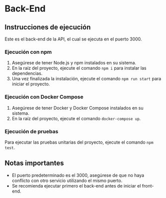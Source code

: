 # Back-End

## Instrucciones de ejecución

Este es el back-end de la API, el cual se ejecuta en el puerto 3000.

### Ejecución con npm

1. Asegúrese de tener Node.js y npm instalados en su sistema.
2. En la raíz del proyecto, ejecute el comando `npm i` para instalar las dependencias.
3. Una vez finalizada la instalación, ejecute el comando `npm run start` para iniciar el proyecto.

### Ejecución con Docker Compose

1. Asegúrese de tener Docker y Docker Compose instalados en su sistema.
2. En la raíz del proyecto, ejecute el comando `docker-compose up`.

### Ejecución de pruebas

Para ejecutar las pruebas unitarias del proyecto, ejecute el comando `npm test`.

## Notas importantes

-  El puerto predeterminado es el 3000, asegúrese de que no haya conflicto con otro servicio utilizando el mismo puerto.
-  Se recomienda ejecutar primero el back-end antes de iniciar el front-end.
